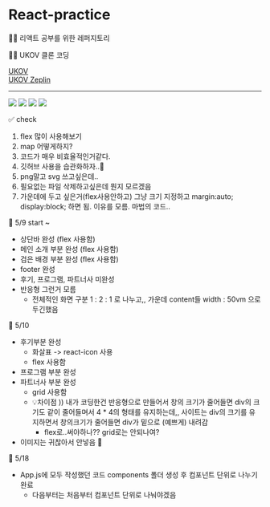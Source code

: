 # React-practice

🐻‍❄️ 리액트 공부를 위한 레퍼지토리

👩‍💻 UKOV 클론 코딩

[UKOV](https://ukov.co.kr/home)  
[UKOV Zeplin](https://app.zeplin.io/project/5f8724084323df37e6162af0/screen/5f872426bb0337bf88479178)

---

![](https://ifh.cc/g/Flmxoo.jpg)
![](https://ifh.cc/g/f1OOrQ.png)
![](https://ifh.cc/g/061HzO.png)
![](https://ifh.cc/g/VGZaQ0.png)

✅ check

1. flex 많이 사용해보기
2. map 어떻게하지?
3. 코드가 매우 비효율적인거같다.
4. 깃허브 사용을 습관화하자..🥲
5. png말고 svg 쓰고싶은데..
6. 필요없는 파일 삭제하고싶은데 뭔지 모르겠음
7. 가운데에 두고 싶은거(flex사용안하고) 그냥 크기 지정하고 margin:auto; display:block; 하면 됨. 이유를 모름. 마법의 코드..

👀 5/9 start ~

- 상단바 완성 (flex 사용함)
- 메인 소개 부분 완성 (flex 사용함)
- 검은 배경 부분 완성 (flex 사용함)
- footer 완성
- 후기, 프로그램, 파트너사 미완성
- 반응형 그런거 모름
  - 전체적인 화면 구분 1 : 2 : 1 로 나누고,, 가운데 content들 width : 50vm 으로 두긴했음

👀 5/10

- 후기부분 완성
  - 화살표 -> react-icon 사용
  - flex 사용함
- 프로그램 부분 완성
- 파트너사 부분 완성
  - grid 사용함
  - 💡차이점 )) 내가 코딩한건 반응형으로 만들어서 창의 크기가 줄어들면 div의 크기도 같이 줄어들며서 4 \* 4의 형태를 유지하는데,, 사이트는 div의 크기를 유지하면서 창의크기가 줄어들면 div가 밑으로 (예쁘게) 내려감
    - flex로..써야하나?? grid로는 안되나여?
- 이미지는 귀찮아서 안넣음 🥲

👀 5/18

- App.js에 모두 작성했던 코드 components 폴더 생성 후 컴포넌트 단위로 나누기 완료
  - 다음부터는 처음부터 컴포넌트 단위로 나눠야겠음
